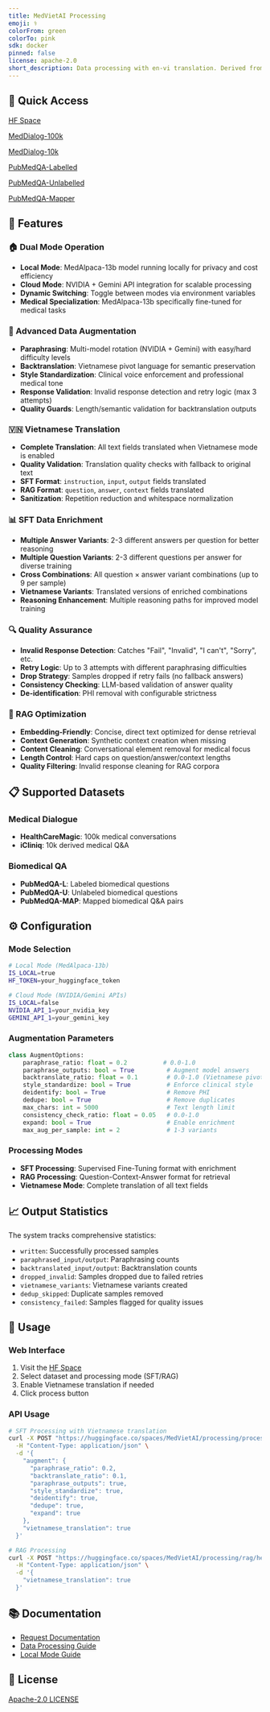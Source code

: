 ```yaml
---
title: MedVietAI Processing
emoji: ⚕️
colorFrom: green
colorTo: pink
sdk: docker
pinned: false
license: apache-2.0
short_description: Data processing with en-vi translation. Derived from 500k mi
---
```


## 🚀 Quick Access

[HF Space](https://huggingface.co/spaces/MedVietAI/processing)

[MedDialog-100k](https://huggingface.co/datasets/MedAI-COS30018/MedDialog-EN-100k)

[MedDialog-10k](https://huggingface.co/datasets/MedAI-COS30018/MedDialog-EN-10k)

[PubMedQA-Labelled](https://huggingface.co/datasets/MedAI-COS30018/PubMedQA-L)

[PubMedQA-Unlabelled](https://huggingface.co/datasets/MedAI-COS30018/PubMedQA-U)

[PubMedQA-Mapper](https://huggingface.co/datasets/MedAI-COS30018/PubMedQA-MAP)

## 🎯 Features

### 🏠 Dual Mode Operation
- **Local Mode**: MedAlpaca-13b model running locally for privacy and cost efficiency
- **Cloud Mode**: NVIDIA + Gemini API integration for scalable processing
- **Dynamic Switching**: Toggle between modes via environment variables
- **Medical Specialization**: MedAlpaca-13b specifically fine-tuned for medical tasks

### 🔄 Advanced Data Augmentation
- **Paraphrasing**: Multi-model rotation (NVIDIA + Gemini) with easy/hard difficulty levels
- **Backtranslation**: Vietnamese pivot language for semantic preservation
- **Style Standardization**: Clinical voice enforcement and professional medical tone
- **Response Validation**: Invalid response detection and retry logic (max 3 attempts)
- **Quality Guards**: Length/semantic validation for backtranslation outputs

### 🇻🇳 Vietnamese Translation
- **Complete Translation**: All text fields translated when Vietnamese mode is enabled
- **Quality Validation**: Translation quality checks with fallback to original text
- **SFT Format**: `instruction`, `input`, `output` fields translated
- **RAG Format**: `question`, `answer`, `context` fields translated
- **Sanitization**: Repetition reduction and whitespace normalization

### 📊 SFT Data Enrichment
- **Multiple Answer Variants**: 2-3 different answers per question for better reasoning
- **Multiple Question Variants**: 2-3 different questions per answer for diverse training
- **Cross Combinations**: All question × answer variant combinations (up to 9 per sample)
- **Vietnamese Variants**: Translated versions of enriched combinations
- **Reasoning Enhancement**: Multiple reasoning paths for improved model training

### 🔍 Quality Assurance
- **Invalid Response Detection**: Catches "Fail", "Invalid", "I can't", "Sorry", etc.
- **Retry Logic**: Up to 3 attempts with different paraphrasing difficulties
- **Drop Strategy**: Samples dropped if retry fails (no fallback answers)
- **Consistency Checking**: LLM-based validation of answer quality
- **De-identification**: PHI removal with configurable strictness

### 🎯 RAG Optimization
- **Embedding-Friendly**: Concise, direct text optimized for dense retrieval
- **Context Generation**: Synthetic context creation when missing
- **Content Cleaning**: Conversational element removal for medical focus
- **Length Control**: Hard caps on question/answer/context lengths
- **Quality Filtering**: Invalid response cleaning for RAG corpora

## 📋 Supported Datasets

### Medical Dialogue
- **HealthCareMagic**: 100k medical conversations
- **iCliniq**: 10k derived medical Q&A

### Biomedical QA
- **PubMedQA-L**: Labeled biomedical questions
- **PubMedQA-U**: Unlabeled biomedical questions  
- **PubMedQA-MAP**: Mapped biomedical Q&A pairs

## ⚙️ Configuration

### Mode Selection
```bash
# Local Mode (MedAlpaca-13b)
IS_LOCAL=true
HF_TOKEN=your_huggingface_token

# Cloud Mode (NVIDIA/Gemini APIs)
IS_LOCAL=false
NVIDIA_API_1=your_nvidia_key
GEMINI_API_1=your_gemini_key
```

### Augmentation Parameters
```python
class AugmentOptions:
    paraphrase_ratio: float = 0.2          # 0.0-1.0
    paraphrase_outputs: bool = True         # Augment model answers
    backtranslate_ratio: float = 0.1        # 0.0-1.0 (Vietnamese pivot)
    style_standardize: bool = True          # Enforce clinical style
    deidentify: bool = True                 # Remove PHI
    dedupe: bool = True                     # Remove duplicates
    max_chars: int = 5000                   # Text length limit
    consistency_check_ratio: float = 0.05   # 0.0-1.0
    expand: bool = True                     # Enable enrichment
    max_aug_per_sample: int = 2             # 1-3 variants
```

### Processing Modes
- **SFT Processing**: Supervised Fine-Tuning format with enrichment
- **RAG Processing**: Question-Context-Answer format for retrieval
- **Vietnamese Mode**: Complete translation of all text fields

## 📈 Output Statistics

The system tracks comprehensive statistics:
- `written`: Successfully processed samples
- `paraphrased_input/output`: Paraphrasing counts
- `backtranslated_input/output`: Backtranslation counts
- `dropped_invalid`: Samples dropped due to failed retries
- `vietnamese_variants`: Vietnamese variants created
- `dedup_skipped`: Duplicate samples removed
- `consistency_failed`: Samples flagged for quality issues

## 🔧 Usage

### Web Interface
1. Visit the [HF Space](https://huggingface.co/spaces/MedVietAI/processing)
2. Select dataset and processing mode (SFT/RAG)
3. Enable Vietnamese translation if needed
4. Click process button

### API Usage
```bash
# SFT Processing with Vietnamese translation
curl -X POST "https://huggingface.co/spaces/MedVietAI/processing/process/healthcaremagic" \
  -H "Content-Type: application/json" \
  -d '{
    "augment": {
      "paraphrase_ratio": 0.2,
      "backtranslate_ratio": 0.1,
      "paraphrase_outputs": true,
      "style_standardize": true,
      "deidentify": true,
      "dedupe": true,
      "expand": true
    },
    "vietnamese_translation": true
  }'

# RAG Processing
curl -X POST "https://huggingface.co/spaces/MedVietAI/processing/rag/healthcaremagic" \
  -H "Content-Type: application/json" \
  -d '{
    "vietnamese_translation": true
  }'
```

## 📚 Documentation

- [Request Documentation](docs/REQUEST.md)  
- [Data Processing Guide](docs/DATA_PROCESSING.md)  
- [Local Mode Guide](docs/LOCAL_MODE.md)  

## 📄 License

[Apache-2.0 LICENSE](docs/LICENSE.txt)

